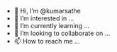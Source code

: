- 👋 Hi, I’m @kumarsathe
- 👀 I’m interested in ...
- 🌱 I’m currently learning ...
- 💞️ I’m looking to collaborate on ...
- 📫 How to reach me ...

<!---
kumarsathe/kumarsathe is a ✨ special ✨ repository because its `README.md` (this file) appears on your GitHub profile.
You can click the Preview link to take a look at your changes.
--->
